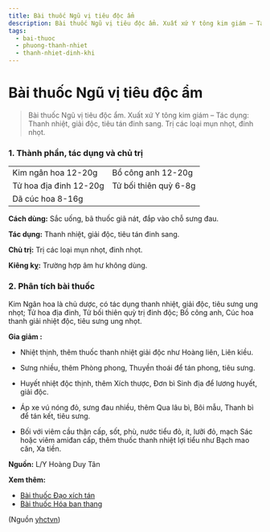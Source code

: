 ```yaml
---
title: Bài thuốc Ngũ vị tiêu độc ẩm
description: Bài thuốc Ngũ vị tiêu độc ẩm. Xuất xứ Y tông kim giám – Tác dụng- Thanh nhiệt, giải độc, tiêu tán đinh sang. Trị các loại mụn nhọt, đinh nhọt.
tags:
  - bai-thuoc
  - phuong-thanh-nhiet
  - thanh-nhiet-dinh-khi
---
```


# Bài thuốc Ngũ vị tiêu độc ẩm 

> Bài thuốc Ngũ vị tiêu độc ẩm. Xuất xứ Y tông kim giám – Tác dụng: Thanh nhiệt, giải độc, tiêu tán đinh sang. Trị các loại mụn nhọt, đinh nhọt.

### 1. Thành phần, tác dụng và chủ trị

|  |  |
| --- | --- |
| Kim ngân hoa 12-20g | Bồ công anh 12-20g |
| Tử hoa địa đinh 12-20g | Tử bối thiên quỳ 6-8g |
| Dã cúc hoa 8-16g |  |

**Cách dùng:** Sắc uống, bã thuốc giã nát, đắp vào chỗ sưng đau.

**Tác dụng:** Thanh nhiệt, giải độc, tiêu tán đinh sang. 

**Chủ trị:** Trị các loại mụn nhọt, đinh nhọt.

**Kiêng kỵ:** Trường hợp âm hư không dùng.

### 2. Phân tích bài thuốc

Kim Ngân hoa là chủ dược, có tác dụng thanh nhiệt, giải độc, tiêu sưng ung nhọt; Tử hoa địa đinh, Tử bối thiên quỳ trị đinh độc; Bồ công anh, Cúc hoa thanh giải nhiệt độc, tiêu sưng ung nhọt.

**Gia giảm :**

+ Nhiệt thịnh, thêm thuốc thanh nhiệt giải độc như Hoàng liên, Liên kiều.

+ Sưng nhiều, thêm Phòng phong, Thuyền thoái để tán phong, tiêu sưng.

+ Huyết nhiệt độc thịnh, thêm Xích thược, Đơn bì Sinh địa để lương huyết, giải độc.

+ Áp xe vú nóng đỏ, sưng đau nhiều, thêm Qua lâu bì, Bôi mẫu, Thanh bì để tán kết, tiêu sưng.

+ Bối với viêm cầu thận cấp, sốt, phù, nước tiểu đỏ, ít, lưỡi đỏ, mạch Sác hoặc viêm amiđan cấp, thêm thuốc thanh nhiệt lợi tiểu như Bạch mao căn, Xa tiền.

**Nguồn:** L/Y Hoàng Duy Tân

**Xem thêm:**

* [Bài thuốc Đạo xích tán](/yhctvn/bai-thuoc-dao-xich-tan/)
* [Bài thuốc Hóa ban thang](/yhctvn/bai-thuoc-hoa-ban-thang/)

(Nguồn <a href="https://yhctvn.com/bai-thuoc-ngu-vi-tieu-doc-am/" target="_blank">yhctvn</a>)
